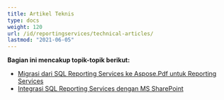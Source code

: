 ```yaml
---
title: Artikel Teknis
type: docs
weight: 120
url: /id/reportingservices/technical-articles/
lastmod: "2021-06-05"
---
```


**Bagian ini mencakup topik-topik berikut:**
- [Migrasi dari SQL Reporting Services ke Aspose.Pdf untuk Reporting Services](/pdf/id/reportingservices/migration-from-sql-reporting-services-to-aspose-pdf-for-reporting-services/)
- [Integrasi SQL Reporting Services dengan MS SharePoint](/pdf/id/reportingservices/sql-reporting-services-integration-with-ms-sharepoint/)